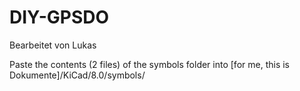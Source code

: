 # DIY-GPSDO

Bearbeitet von Lukas

Paste the contents (2 files) of the symbols folder into [for me, this is Dokumente]/KiCad/8.0/symbols/